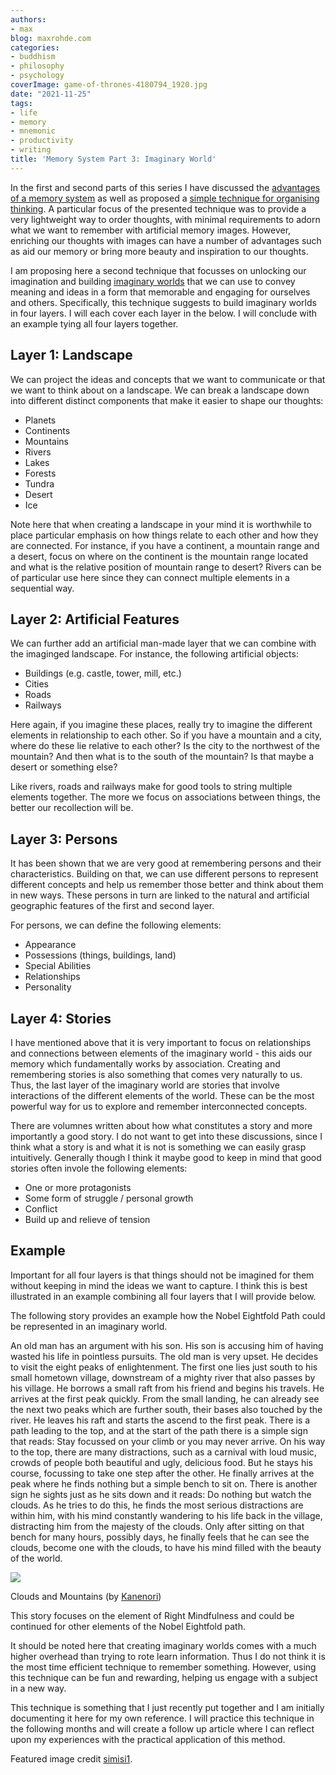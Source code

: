 ```yaml
---
authors:
- max
blog: maxrohde.com
categories:
- buddhism
- philosophy
- psychology
coverImage: game-of-thrones-4180794_1920.jpg
date: "2021-11-25"
tags:
- life
- memory
- mnemonic
- productivity
- writing
title: 'Memory System Part 3: Imaginary World'
---
```


In the first and second parts of this series I have discussed the [advantages of a memory system](https://spearoflight.wordpress.com/2021/11/15/memory-system-part-1-ancient-techniques-and-modern-applications/) as well as proposed a [simple technique for organising thinking](https://spearoflight.wordpress.com/2021/11/23/memory-system-part-2-3x3-grid/). A particular focus of the presented technique was to provide a very lightweight way to order thoughts, with minimal requirements to adorn what we want to remember with artificial memory images. However, enriching our thoughts with images can have a number of advantages such as aid our memory or bring more beauty and inspiration to our thoughts.

I am proposing here a second technique that focusses on unlocking our imagination and building [imaginary worlds](https://en.wikipedia.org/wiki/Paracosm) that we can use to convey meaning and ideas in a form that memorable and engaging for ourselves and others. Specifically, this technique suggests to build imaginary worlds in four layers. I will each cover each layer in the below. I will conclude with an example tying all four layers together.

## Layer 1: Landscape

We can project the ideas and concepts that we want to communicate or that we want to think about on a landscape. We can break a landscape down into different distinct components that make it easier to shape our thoughts:

- Planets
- Continents
- Mountains
- Rivers
- Lakes
- Forests
- Tundra
- Desert
- Ice

Note here that when creating a landscape in your mind it is worthwhile to place particular emphasis on how things relate to each other and how they are connected. For instance, if you have a continent, a mountain range and a desert, focus on where on the continent is the mountain range located and what is the relative position of mountain range to desert? Rivers can be of particular use here since they can connect multiple elements in a sequential way.

## Layer 2: Artificial Features

We can further add an artificial man-made layer that we can combine with the imaginged landscape. For instance, the following artificial objects:

- Buildings (e.g. castle, tower, mill, etc.)
- Cities
- Roads
- Railways

Here again, if you imagine these places, really try to imagine the different elements in relationship to each other. So if you have a mountain and a city, where do these lie relative to each other? Is the city to the northwest of the mountain? And then what is to the south of the mountain? Is that maybe a desert or something else?

Like rivers, roads and railways make for good tools to string multiple elements together. The more we focus on associations between things, the better our recollection will be.

## Layer 3: Persons

It has been shown that we are very good at remembering persons and their characteristics. Building on that, we can use different persons to represent different concepts and help us remember those better and think about them in new ways. These persons in turn are linked to the natural and artificial geographic features of the first and second layer.

For persons, we can define the following elements:

- Appearance
- Possessions (things, buildings, land)
- Special Abilities
- Relationships
- Personality

## Layer 4: Stories

I have mentioned above that it is very important to focus on relationships and connections between elements of the imaginary world - this aids our memory which fundamentally works by association. Creating and remembering stories is also something that comes very naturally to us. Thus, the last layer of the imaginary world are stories that involve interactions of the different elements of the world. These can be the most powerful way for us to explore and remember interconnected concepts.

There are volumnes written about how what constitutes a story and more importantly a good story. I do not want to get into these discussions, since I think what a story is and what it is not is something we can easily grasp intuitively. Generally though I think it maybe good to keep in mind that good stories often invole the following elements:

- One or more protagonists
- Some form of struggle / personal growth
- Conflict
- Build up and relieve of tension

## Example

Important for all four layers is that things should not be imagined for them without keeping in mind the ideas we want to capture. I think this is best illustrated in an example combining all four layers that I will provide below.

The following story provides an example how the Nobel Eightfold Path could be represented in an imaginary world.

An old man has an argument with his son. His son is accusing him of having wasted his life in pointless pursuits. The old man is very upset. He decides to visit the eight peaks of enlightenment. The first one lies just south to his small hometown village, downstream of a mighty river that also passes by his village. He borrows a small raft from his friend and begins his travels. He arrives at the first peak quickly. From the small landing, he can already see the next two peaks which are further south, their bases also touched by the river. He leaves his raft and starts the ascend to the first peak. There is a path leading to the top, and at the start of the path there is a simple sign that reads: Stay focussed on your climb or you may never arrive. On his way to the top, there are many distractions, such as a carnival with loud music, crowds of people both beautiful and ugly, delicious food. But he stays his course, focussing to take one step after the other. He finally arrives at the peak where he finds nothing but a simple bench to sit on. There is another sign he sights just as he sits down and it reads: Do nothing but watch the clouds. As he tries to do this, he finds the most serious distractions are within him, with his mind constantly wandering to his life back in the village, distracting him from the majesty of the clouds. Only after sitting on that bench for many hours, possibly days, he finally feels that he can see the clouds, become one with the clouds, to have his mind filled with the beauty of the world.

![](https://spearoflight.files.wordpress.com/2021/11/mountain-6320288_1920.jpg?w=1024)

Clouds and Mountains (by [Kanenori](https://pixabay.com/photos/mountain-summit-clouds-peak-6320288/))

This story focuses on the element of Right Mindfulness and could be continued for other elements of the Nobel Eightfold path.

It should be noted here that creating imaginary worlds comes with a much higher overhead than trying to rote learn information. Thus I do not think it is the most time efficient technique to remember something. However, using this technique can be fun and rewarding, helping us engage with a subject in a new way.

This technique is something that I just recently put together and I am initially documenting it here for my own reference. I will practice this technique in the following months and will create a follow up article where I can reflect upon my experiences with the practical application of this method.

Featured image credit [simisi1](https://pixabay.com/photos/game-of-thrones-book-books-map-4180794/).
